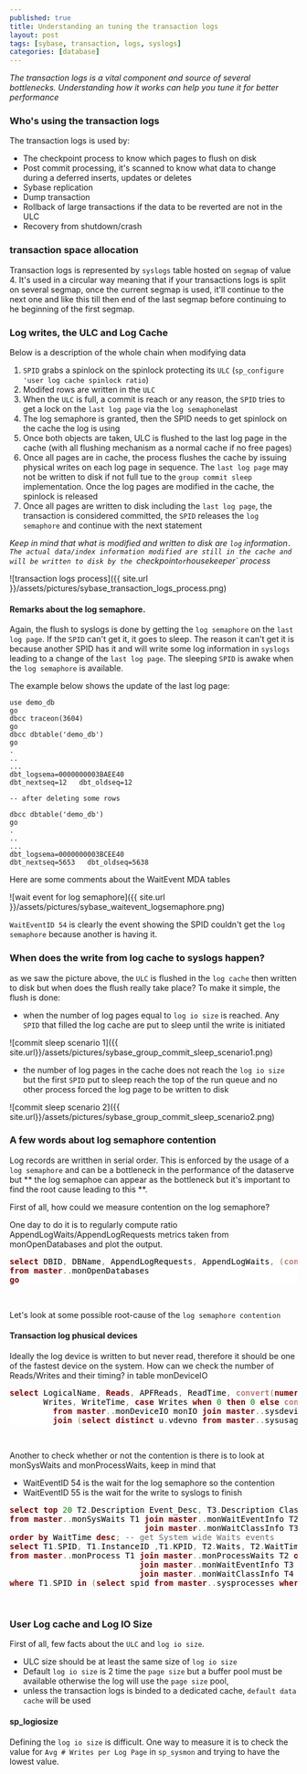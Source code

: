 ```yaml
---
published: true
title: Understanding an tuning the transaction logs
layout: post
tags: [sybase, transaction, logs, syslogs]
categories: [database]
---
```

*The transaction logs is a vital component and source of several bottlenecks. Understanding how it works can help you tune it for better performance*

<!--excerpt-->

### Who's using the transaction logs

The transaction logs is used by:

* The checkpoint process to know which pages to flush on disk
* Post commit processing, it's scanned to know what data to change during a deferred inserts, updates or deletes
* Sybase replication
* Dump transaction
* Rollback of large transactions if the data to be reverted are not in the ULC
* Recovery from shutdown/crash

### transaction space allocation

Transaction logs is represented by `syslogs` table hosted on `segmap` of value 4. It's used in a circular way meaning that if your transactions logs is split on several segmap, once the current segmap is used, it'll continue to the next one and like this till then end of the last segmap before continuing to he beginning of the first segmap.

### Log writes, the ULC and Log Cache

Below is a description of the whole chain when modifying data

1.  `SPID` grabs a spinlock on the spinlock protecting its `ULC` (`sp_configure 'user log cache spinlock ratio`)
1. Modifed rows are written in the `ULC`
1. When the `ULC` is full, a commit is reach or any reason, the `SPID` tries to get a lock on the `last log page` via the `log semaphone`last
1. The log semaphore is granted, then the SPID needs to get spinlock on the cache the log is using
1. Once both objects are taken, ULC is flushed to the last log page in the cache (with all flushing mechanism as a normal cache if no free pages)
1. Once all pages are in cache, the process flushes the cache by issuing physical writes on each log page in sequence. The `last log page` may not be written to disk if not full tue to the `group commit sleep` implementation. Once the log pages are modified in the cache, the spinlock is released
1. Once all pages are written to disk including the `last log page`, the transaction is considered committed, the `SPID` releases the `log semaphore` and continue with the next statement

*Keep in mind that what is modified and written to disk are `log` information`. The actual data/index information modified are still in the cache and will be written to disk by the `checkpoint` or `housekeeper` process*

![transaction logs process]({{ site.url }}/assets/pictures/sybase_transaction_logs_process.png)

#### Remarks about the log semaphore.

Again, the flush to syslogs is done by getting the `log semaphore` on the `last log page`. If the `SPID` can't get it, it goes to sleep. The reason it can't get it is because another SPID has it and will write some log information in `syslogs` leading to a change of the `last log page`. The sleeping `SPID` is awake when the `log semaphore` is available.

The example below shows the update of the last log page:

~~~
use demo_db
go
dbcc traceon(3604)
go
dbcc dbtable('demo_db')
go
.
..
...
dbt_logsema=0000000003BAEE40
dbt_nextseq=12   dbt_oldseq=12

-- after deleting some rows

dbcc dbtable('demo_db')
go
.
..
...
dbt_logsema=0000000003BCEE40
dbt_nextseq=5653   dbt_oldseq=5638
~~~

Here are some comments about the WaitEvent MDA tables

![wait event for log semaphore]({{ site.url }}/assets/pictures/sybase_waitevent_logsemaphore.png)

`WaitEventID 54` is clearly the event showing the SPID couldn't get the `log semaphore` because another is having it.

### When does the write from log cache to syslogs happen?

as we saw the picture above, the `ULC` is flushed in the `log cache` then written to disk but when does the flush really take place?
To make it simple, the flush is done:

* when the number of log pages equal to `log io size` is reached. Any `SPID` that filled the log cache are put to sleep until the write is initiated

![commit sleep scenario 1]({{ site.url}}/assets/pictures/sybase_group_commit_sleep_scenario1.png)

* the number of log pages in the cache does not reach the `log io size` but the first `SPID` put to sleep reach the top of the run queue and no other process forced the log page to be written to disk

![commit sleep scenario 2]({{ site.url}}/assets/pictures/sybase_group_commit_sleep_scenario2.png)

### A few words about log semaphore contention

Log records are writthen in serial order. This is enforced by the usage of a `log semaphore` and can be a bottleneck in the performance of the  dataserve but ** the log semaphoe can appear as the bottleneck but it's important to find the root cause leading to this **.

First of all, how could we measure contention on the log semaphore?

One day to do it is to regularly compute ratio AppendLogWaits/AppendLogRequests metrics taken from monOpenDatabases and plot the output.

<pre style='color:#000000;background:#ffffff;'><span style='color:#800000; font-weight:bold; '>select</span> DBID<span style='color:#808030; '>,</span> DBName<span style='color:#808030; '>,</span> AppendLogRequests<span style='color:#808030; '>,</span> AppendLogWaits<span style='color:#808030; '>,</span> <span style='color:#808030; '>(</span><span style='color:#bb7977; font-weight:bold; '>convert</span><span style='color:#808030; '>(</span><span style='color:#800000; font-weight:bold; '>numeric</span><span style='color:#808030; '>(</span><span style='color:#008c00; '>10</span><span style='color:#808030; '>,</span><span style='color:#008c00; '>0</span><span style='color:#808030; '>)</span><span style='color:#808030; '>,</span>AppendLogWaits<span style='color:#808030; '>)</span><span style='color:#808030; '>/</span><span style='color:#bb7977; font-weight:bold; '>convert</span><span style='color:#808030; '>(</span><span style='color:#800000; font-weight:bold; '>numeric</span><span style='color:#808030; '>(</span><span style='color:#008c00; '>10</span><span style='color:#808030; '>,</span><span style='color:#008c00; '>0</span><span style='color:#808030; '>)</span><span style='color:#808030; '>,</span>AppendLogRequests<span style='color:#808030; '>)</span><span style='color:#808030; '>)</span><span style='color:#808030; '>*</span><span style='color:#008c00; '>100</span> <span style='color:#800000; font-weight:bold; '>as</span> <span style='color:#0000e6; '>'LogContention%'</span>  
<span style='color:#800000; font-weight:bold; '>from</span> <span style='color:#800000; font-weight:bold; '>master</span><span style='color:#808030; '>.</span><span style='color:#808030; '>.</span>monOpenDatabases
<span style='color:#800000; font-weight:bold; '>go</span>
</pre>
<br/>

Let's look at some possible root-cause of the `log semaphore contention`

#### Transaction log phusical devices

Ideally the log device is written to but never read, therefore it should be one of the fastest device on the system. How can we check the number of Reads/Writes and their timing? in table monDeviceIO

<pre style='color:#000000;background:#ffffff;'><span style='color:#800000; font-weight:bold; '>select</span> LogicalName<span style='color:#808030; '>,</span> <span style='color:#800000; font-weight:bold; '>Reads</span><span style='color:#808030; '>,</span> APFReads<span style='color:#808030; '>,</span> ReadTime<span style='color:#808030; '>,</span> <span style='color:#bb7977; font-weight:bold; '>convert</span><span style='color:#808030; '>(</span><span style='color:#800000; font-weight:bold; '>numeric</span><span style='color:#808030; '>(</span><span style='color:#008c00; '>10</span><span style='color:#808030; '>,</span><span style='color:#008c00; '>0</span><span style='color:#808030; '>)</span><span style='color:#808030; '>,</span>ReadTime<span style='color:#808030; '>)</span><span style='color:#808030; '>/</span><span style='color:#808030; '>(</span><span style='color:#800000; font-weight:bold; '>Reads</span> <span style='color:#808030; '>+</span> APFReads<span style='color:#808030; '>)</span> <span style='color:#800000; '>"Read_ms"</span><span style='color:#808030; '>,</span> 
       Writes<span style='color:#808030; '>,</span> WriteTime<span style='color:#808030; '>,</span> <span style='color:#800000; font-weight:bold; '>case</span> Writes <span style='color:#800000; font-weight:bold; '>when</span> <span style='color:#008c00; '>0</span> <span style='color:#800000; font-weight:bold; '>then</span> <span style='color:#008c00; '>0</span> <span style='color:#800000; font-weight:bold; '>else</span> <span style='color:#bb7977; font-weight:bold; '>convert</span><span style='color:#808030; '>(</span><span style='color:#800000; font-weight:bold; '>numeric</span><span style='color:#808030; '>(</span><span style='color:#008c00; '>10</span><span style='color:#808030; '>,</span><span style='color:#008c00; '>0</span><span style='color:#808030; '>)</span><span style='color:#808030; '>,</span>WriteTime<span style='color:#808030; '>)</span><span style='color:#808030; '>/</span>Writes <span style='color:#800000; font-weight:bold; '>end</span> <span style='color:#800000; '>"Writes_ms"</span><span style='color:#808030; '>,</span> DevSemaphoreRequests<span style='color:#808030; '>,</span> DevSemaphoreWaits  
         <span style='color:#800000; font-weight:bold; '>from</span> <span style='color:#800000; font-weight:bold; '>master</span><span style='color:#808030; '>.</span><span style='color:#808030; '>.</span>monDeviceIO monIO <span style='color:#800000; font-weight:bold; '>join</span> <span style='color:#800000; font-weight:bold; '>master</span><span style='color:#808030; '>.</span><span style='color:#808030; '>.</span>sysdevices dev <span style='color:#800000; font-weight:bold; '>on</span> monIO<span style='color:#808030; '>.</span>LogicalName <span style='color:#808030; '>=</span> dev<span style='color:#808030; '>.</span>name 
         <span style='color:#800000; font-weight:bold; '>join</span> <span style='color:#808030; '>(</span><span style='color:#800000; font-weight:bold; '>select</span> <span style='color:#800000; font-weight:bold; '>distinct</span> u<span style='color:#808030; '>.</span>vdevno <span style='color:#800000; font-weight:bold; '>from</span> <span style='color:#800000; font-weight:bold; '>master</span><span style='color:#808030; '>.</span><span style='color:#808030; '>.</span>sysusages u <span style='color:#800000; font-weight:bold; '>join</span> <span style='color:#800000; font-weight:bold; '>master</span><span style='color:#808030; '>.</span><span style='color:#808030; '>.</span>sysdatabases d <span style='color:#800000; font-weight:bold; '>on</span> d<span style='color:#808030; '>.</span>dbid <span style='color:#808030; '>=</span> u<span style='color:#808030; '>.</span>dbid <span style='color:#800000; font-weight:bold; '>where</span> d<span style='color:#808030; '>.</span>name <span style='color:#808030; '>=</span> <span style='color:#0000e6; '>'BBVA_CONVERSION_DEBUG'</span><span style='color:#808030; '>)</span> dev_used  <span style='color:#800000; font-weight:bold; '>on</span> dev<span style='color:#808030; '>.</span>vdevno <span style='color:#808030; '>=</span> dev_used<span style='color:#808030; '>.</span>vdevno<span style='color:#808030; '>;</span> <span style='color:#696969; '>--IO speed information</span>
</pre>
<br/>

Another to check whether or not the contention is there is to look at monSysWaits and monProcessWaits, keep in mind that
* WaitEventID 54 is the wait for the log semaphore so the contention
* WaitEventID 55 is the wait for the write to syslogs to finish

<pre style='color:#000000;background:#ffffff;'><span style='color:#800000; font-weight:bold; '>select</span> <span style='color:#800000; font-weight:bold; '>top</span> <span style='color:#008c00; '>20</span> T2<span style='color:#808030; '>.</span>Description Event_Desc<span style='color:#808030; '>,</span> T3<span style='color:#808030; '>.</span>Description Class_Desc<span style='color:#808030; '>,</span> T1<span style='color:#808030; '>.</span>WaitEventID<span style='color:#808030; '>,</span> T1<span style='color:#808030; '>.</span>WaitTime<span style='color:#808030; '>,</span> T1<span style='color:#808030; '>.</span>Waits<span style='color:#808030; '>,</span> <span style='color:#bb7977; font-weight:bold; '>convert</span><span style='color:#808030; '>(</span><span style='color:#800000; font-weight:bold; '>numeric</span><span style='color:#808030; '>(</span><span style='color:#008c00; '>10</span><span style='color:#808030; '>,</span><span style='color:#008c00; '>0</span><span style='color:#808030; '>)</span><span style='color:#808030; '>,</span>WaitTime<span style='color:#808030; '>)</span><span style='color:#808030; '>/</span>Waits <span style='color:#800000; '>"ms/Wait"</span>
<span style='color:#800000; font-weight:bold; '>from</span> <span style='color:#800000; font-weight:bold; '>master</span><span style='color:#808030; '>.</span><span style='color:#808030; '>.</span>monSysWaits T1 <span style='color:#800000; font-weight:bold; '>join</span> <span style='color:#800000; font-weight:bold; '>master</span><span style='color:#808030; '>.</span><span style='color:#808030; '>.</span>monWaitEventInfo T2 <span style='color:#800000; font-weight:bold; '>on</span> T1<span style='color:#808030; '>.</span>WaitEventID <span style='color:#808030; '>=</span> T2<span style='color:#808030; '>.</span>WaitEventID 
                            <span style='color:#800000; font-weight:bold; '>join</span> <span style='color:#800000; font-weight:bold; '>master</span><span style='color:#808030; '>.</span><span style='color:#808030; '>.</span>monWaitClassInfo T3 <span style='color:#800000; font-weight:bold; '>on</span> T2<span style='color:#808030; '>.</span>WaitClassID <span style='color:#808030; '>=</span> T3<span style='color:#808030; '>.</span>WaitClassID 
<span style='color:#800000; font-weight:bold; '>order</span> <span style='color:#800000; font-weight:bold; '>by</span> WaitTime <span style='color:#800000; font-weight:bold; '>desc</span><span style='color:#808030; '>;</span> <span style='color:#696969; '>-- get System wide Waits events</span>
<span style='color:#800000; font-weight:bold; '>select</span> T1<span style='color:#808030; '>.</span>SPID<span style='color:#808030; '>,</span> T1<span style='color:#808030; '>.</span>InstanceID <span style='color:#808030; '>,</span>T1<span style='color:#808030; '>.</span>KPID<span style='color:#808030; '>,</span> T2<span style='color:#808030; '>.</span>Waits<span style='color:#808030; '>,</span> T2<span style='color:#808030; '>.</span>WaitTime<span style='color:#808030; '>,</span> <span style='color:#bb7977; font-weight:bold; '>convert</span><span style='color:#808030; '>(</span><span style='color:#800000; font-weight:bold; '>numeric</span><span style='color:#808030; '>(</span><span style='color:#008c00; '>10</span><span style='color:#808030; '>,</span><span style='color:#008c00; '>0</span><span style='color:#808030; '>)</span><span style='color:#808030; '>,</span>T2<span style='color:#808030; '>.</span>WaitTime<span style='color:#808030; '>)</span><span style='color:#808030; '>/</span>T2<span style='color:#808030; '>.</span>Waits <span style='color:#800000; '>"ms/Wait"</span><span style='color:#808030; '>,</span> T3<span style='color:#808030; '>.</span>Description Event_Desc<span style='color:#808030; '>,</span> T4<span style='color:#808030; '>.</span>Description Class_Desc
<span style='color:#800000; font-weight:bold; '>from</span> <span style='color:#800000; font-weight:bold; '>master</span><span style='color:#808030; '>.</span><span style='color:#808030; '>.</span>monProcess T1 <span style='color:#800000; font-weight:bold; '>join</span> <span style='color:#800000; font-weight:bold; '>master</span><span style='color:#808030; '>.</span><span style='color:#808030; '>.</span>monProcessWaits T2 <span style='color:#800000; font-weight:bold; '>on</span> T1<span style='color:#808030; '>.</span>SPID <span style='color:#808030; '>=</span> T2<span style='color:#808030; '>.</span>SPID <span style='color:#800000; font-weight:bold; '>and</span> T1<span style='color:#808030; '>.</span>InstanceID <span style='color:#808030; '>=</span> T2<span style='color:#808030; '>.</span>InstanceID <span style='color:#800000; font-weight:bold; '>and</span> T1<span style='color:#808030; '>.</span>KPID <span style='color:#808030; '>=</span> T2<span style='color:#808030; '>.</span>KPID 
                           <span style='color:#800000; font-weight:bold; '>join</span> <span style='color:#800000; font-weight:bold; '>master</span><span style='color:#808030; '>.</span><span style='color:#808030; '>.</span>monWaitEventInfo T3 <span style='color:#800000; font-weight:bold; '>on</span> T2<span style='color:#808030; '>.</span>WaitEventID <span style='color:#808030; '>=</span> T3<span style='color:#808030; '>.</span>WaitEventID
                           <span style='color:#800000; font-weight:bold; '>join</span> <span style='color:#800000; font-weight:bold; '>master</span><span style='color:#808030; '>.</span><span style='color:#808030; '>.</span>monWaitClassInfo T4 <span style='color:#800000; font-weight:bold; '>on</span> T3<span style='color:#808030; '>.</span>WaitClassID <span style='color:#808030; '>=</span> T4<span style='color:#808030; '>.</span>WaitClassID
<span style='color:#800000; font-weight:bold; '>where</span> T1<span style='color:#808030; '>.</span>SPID <span style='color:#800000; font-weight:bold; '>in</span> <span style='color:#808030; '>(</span><span style='color:#800000; font-weight:bold; '>select</span> spid <span style='color:#800000; font-weight:bold; '>from</span> <span style='color:#800000; font-weight:bold; '>master</span><span style='color:#808030; '>.</span><span style='color:#808030; '>.</span>sysprocesses <span style='color:#800000; font-weight:bold; '>where</span> dbid <span style='color:#800000; font-weight:bold; '>in</span> <span style='color:#808030; '>(</span><span style='color:#800000; font-weight:bold; '>select</span> dbid <span style='color:#800000; font-weight:bold; '>from</span> <span style='color:#800000; font-weight:bold; '>master</span><span style='color:#808030; '>.</span><span style='color:#808030; '>.</span>sysdatabases <span style='color:#800000; font-weight:bold; '>where</span> name <span style='color:#808030; '>=</span> <span style='color:#0000e6; '>'ENV0000121_20864313'</span><span style='color:#808030; '>)</span><span style='color:#808030; '>)</span><span style='color:#808030; '>;</span> <span style='color:#696969; '>-- get process Waits events</span>
</pre>
<br/>

### User Log cache and Log IO Size

First of all, few facts about the `ULC` and `log io size`.

* ULC size should be at least the same size of `log io size`
* Default `log io size` is 2 time the `page size` but  a buffer pool must be available otherwise the log will use the `page size` pool,
* unless the transaction logs is binded to a dedicated cache, `default data cache` will be used

#### sp_logiosize

Defining the `log io size` is difficult. One way to measure it is to check the value for `Avg # Writes per Log Page` in `sp_sysmon` and trying to have the lowest value.